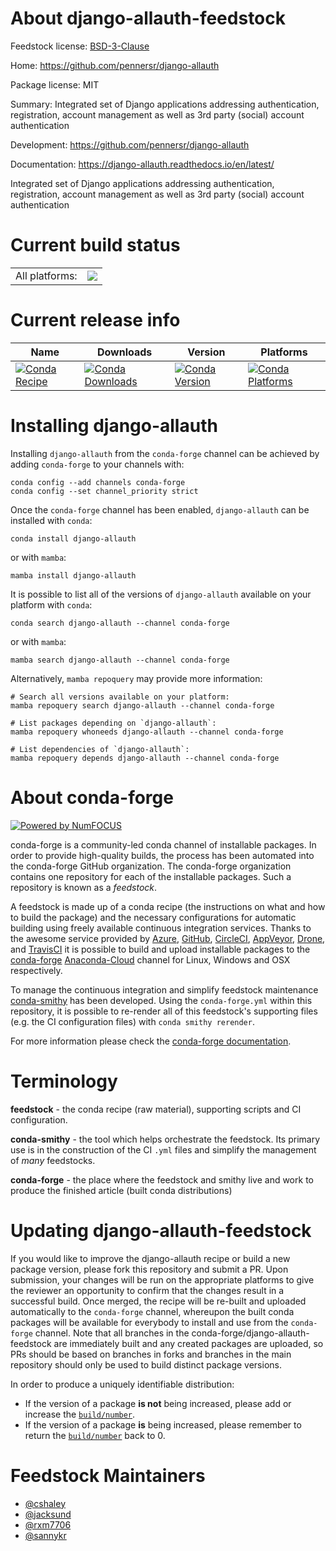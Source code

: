 About django-allauth-feedstock
==============================

Feedstock license: [BSD-3-Clause](https://github.com/conda-forge/django-allauth-feedstock/blob/main/LICENSE.txt)

Home: https://github.com/pennersr/django-allauth

Package license: MIT

Summary: Integrated set of Django applications addressing authentication, registration, account management as well as 3rd party (social) account authentication

Development: https://github.com/pennersr/django-allauth

Documentation: https://django-allauth.readthedocs.io/en/latest/

Integrated set of Django applications addressing authentication, registration, account management as well as 3rd party (social) account authentication

Current build status
====================


<table><tr><td>All platforms:</td>
    <td>
      <a href="https://dev.azure.com/conda-forge/feedstock-builds/_build/latest?definitionId=2872&branchName=main">
        <img src="https://dev.azure.com/conda-forge/feedstock-builds/_apis/build/status/django-allauth-feedstock?branchName=main">
      </a>
    </td>
  </tr>
</table>

Current release info
====================

| Name | Downloads | Version | Platforms |
| --- | --- | --- | --- |
| [![Conda Recipe](https://img.shields.io/badge/recipe-django--allauth-green.svg)](https://anaconda.org/conda-forge/django-allauth) | [![Conda Downloads](https://img.shields.io/conda/dn/conda-forge/django-allauth.svg)](https://anaconda.org/conda-forge/django-allauth) | [![Conda Version](https://img.shields.io/conda/vn/conda-forge/django-allauth.svg)](https://anaconda.org/conda-forge/django-allauth) | [![Conda Platforms](https://img.shields.io/conda/pn/conda-forge/django-allauth.svg)](https://anaconda.org/conda-forge/django-allauth) |

Installing django-allauth
=========================

Installing `django-allauth` from the `conda-forge` channel can be achieved by adding `conda-forge` to your channels with:

```
conda config --add channels conda-forge
conda config --set channel_priority strict
```

Once the `conda-forge` channel has been enabled, `django-allauth` can be installed with `conda`:

```
conda install django-allauth
```

or with `mamba`:

```
mamba install django-allauth
```

It is possible to list all of the versions of `django-allauth` available on your platform with `conda`:

```
conda search django-allauth --channel conda-forge
```

or with `mamba`:

```
mamba search django-allauth --channel conda-forge
```

Alternatively, `mamba repoquery` may provide more information:

```
# Search all versions available on your platform:
mamba repoquery search django-allauth --channel conda-forge

# List packages depending on `django-allauth`:
mamba repoquery whoneeds django-allauth --channel conda-forge

# List dependencies of `django-allauth`:
mamba repoquery depends django-allauth --channel conda-forge
```


About conda-forge
=================

[![Powered by
NumFOCUS](https://img.shields.io/badge/powered%20by-NumFOCUS-orange.svg?style=flat&colorA=E1523D&colorB=007D8A)](https://numfocus.org)

conda-forge is a community-led conda channel of installable packages.
In order to provide high-quality builds, the process has been automated into the
conda-forge GitHub organization. The conda-forge organization contains one repository
for each of the installable packages. Such a repository is known as a *feedstock*.

A feedstock is made up of a conda recipe (the instructions on what and how to build
the package) and the necessary configurations for automatic building using freely
available continuous integration services. Thanks to the awesome service provided by
[Azure](https://azure.microsoft.com/en-us/services/devops/), [GitHub](https://github.com/),
[CircleCI](https://circleci.com/), [AppVeyor](https://www.appveyor.com/),
[Drone](https://cloud.drone.io/welcome), and [TravisCI](https://travis-ci.com/)
it is possible to build and upload installable packages to the
[conda-forge](https://anaconda.org/conda-forge) [Anaconda-Cloud](https://anaconda.org/)
channel for Linux, Windows and OSX respectively.

To manage the continuous integration and simplify feedstock maintenance
[conda-smithy](https://github.com/conda-forge/conda-smithy) has been developed.
Using the ``conda-forge.yml`` within this repository, it is possible to re-render all of
this feedstock's supporting files (e.g. the CI configuration files) with ``conda smithy rerender``.

For more information please check the [conda-forge documentation](https://conda-forge.org/docs/).

Terminology
===========

**feedstock** - the conda recipe (raw material), supporting scripts and CI configuration.

**conda-smithy** - the tool which helps orchestrate the feedstock.
                   Its primary use is in the construction of the CI ``.yml`` files
                   and simplify the management of *many* feedstocks.

**conda-forge** - the place where the feedstock and smithy live and work to
                  produce the finished article (built conda distributions)


Updating django-allauth-feedstock
=================================

If you would like to improve the django-allauth recipe or build a new
package version, please fork this repository and submit a PR. Upon submission,
your changes will be run on the appropriate platforms to give the reviewer an
opportunity to confirm that the changes result in a successful build. Once
merged, the recipe will be re-built and uploaded automatically to the
`conda-forge` channel, whereupon the built conda packages will be available for
everybody to install and use from the `conda-forge` channel.
Note that all branches in the conda-forge/django-allauth-feedstock are
immediately built and any created packages are uploaded, so PRs should be based
on branches in forks and branches in the main repository should only be used to
build distinct package versions.

In order to produce a uniquely identifiable distribution:
 * If the version of a package **is not** being increased, please add or increase
   the [``build/number``](https://docs.conda.io/projects/conda-build/en/latest/resources/define-metadata.html#build-number-and-string).
 * If the version of a package **is** being increased, please remember to return
   the [``build/number``](https://docs.conda.io/projects/conda-build/en/latest/resources/define-metadata.html#build-number-and-string)
   back to 0.

Feedstock Maintainers
=====================

* [@cshaley](https://github.com/cshaley/)
* [@jacksund](https://github.com/jacksund/)
* [@rxm7706](https://github.com/rxm7706/)
* [@sannykr](https://github.com/sannykr/)

